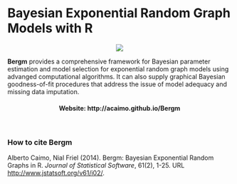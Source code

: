 
# Bayesian Exponential Random Graph Models with R



<p align="center">
<img src="http://acaimo.github.io/Bergm/Bergm_logo.png" />
</p>

**Bergm** provides a comprehensive framework for Bayesian parameter estimation and model selection for exponential random graph models using advanged computational algorithms. It can also supply graphical Bayesian goodness-of-fit procedures that address the issue of model adequacy and missing data imputation.

<h4 align="center">
  Website: http://acaimo.github.io/Bergm
</h4>
<br/>

### How to cite **Bergm**

Alberto Caimo, Nial Friel (2014). Bergm: Bayesian Exponential Random Graphs in R. *Journal of Statistical Software*, 61(2), 1-25. URL http://www.jstatsoft.org/v61/i02/.
